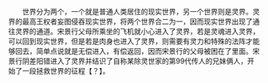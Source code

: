 　　世界分为两个，一个就是普通人类居住的现实世界，另一个世界则是灵界。灵界的最高王权者妄图侵吞现实世界，将两个世界合二为一，因而现实世界出现了通往灵界的通道。宋景行父母所乘坐的飞机就小心进入了灵界，若是灵魂进入灵界，可以回到现实世界，但是若是肉身也进入了灵界，则需要有灵力和特殊的法阵才能够回去，简单点说就是无偿进入，有偿返回，因而宋景行的父母被困在了里面。宋景行阴差阳错进入了灵界并结识了自称某除灵世家的第99代传人的兄妹俩人，开始了一段拯救世界的征程【？】。
